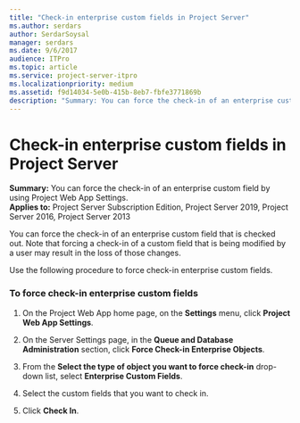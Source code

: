 ```yaml
---
title: "Check-in enterprise custom fields in Project Server"
ms.author: serdars
author: SerdarSoysal
manager: serdars
ms.date: 9/6/2017
audience: ITPro
ms.topic: article
ms.service: project-server-itpro
ms.localizationpriority: medium
ms.assetid: f9d14034-5e0b-415b-8eb7-fbfe3771869b
description: "Summary: You can force the check-in of an enterprise custom field by using Project Web App Settings."
---
```


# Check-in enterprise custom fields in Project Server
 
 **Summary:** You can force the check-in of an enterprise custom field by using Project Web App Settings.<br/>
**Applies to:** Project Server Subscription Edition, Project Server 2019, Project Server 2016, Project Server 2013
  
You can force the check-in of an enterprise custom field that is checked out. Note that forcing a check-in of a custom field that is being modified by a user may result in the loss of those changes.
  
Use the following procedure to force check-in enterprise custom fields.
  
### To force check-in enterprise custom fields

1. On the Project Web App home page, on the **Settings** menu, click **Project Web App Settings**.
    
2. On the Server Settings page, in the **Queue and Database Administration** section, click **Force Check-in Enterprise Objects**.
    
3. From the **Select the type of object you want to force check-in** drop-down list, select **Enterprise Custom Fields**.
    
4. Select the custom fields that you want to check in.
    
5. Click **Check In**.
    

